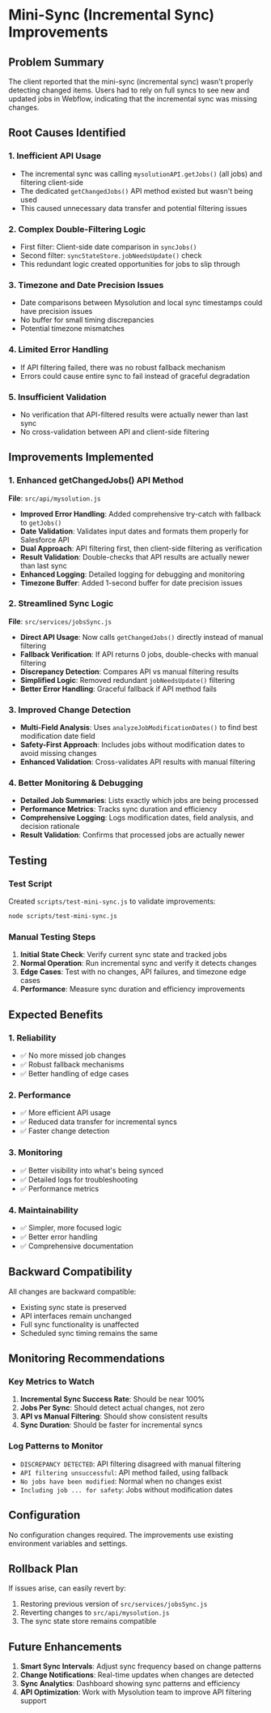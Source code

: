 # Mini-Sync (Incremental Sync) Improvements

## Problem Summary

The client reported that the mini-sync (incremental sync) wasn't properly detecting changed items. Users had to rely on full syncs to see new and updated jobs in Webflow, indicating that the incremental sync was missing changes.

## Root Causes Identified

### 1. **Inefficient API Usage**
- The incremental sync was calling `mysolutionAPI.getJobs()` (all jobs) and filtering client-side
- The dedicated `getChangedJobs()` API method existed but wasn't being used
- This caused unnecessary data transfer and potential filtering issues

### 2. **Complex Double-Filtering Logic**
- First filter: Client-side date comparison in `syncJobs()`
- Second filter: `syncStateStore.jobNeedsUpdate()` check
- This redundant logic created opportunities for jobs to slip through

### 3. **Timezone and Date Precision Issues**
- Date comparisons between Mysolution and local sync timestamps could have precision issues
- No buffer for small timing discrepancies
- Potential timezone mismatches

### 4. **Limited Error Handling**
- If API filtering failed, there was no robust fallback mechanism
- Errors could cause entire sync to fail instead of graceful degradation

### 5. **Insufficient Validation**
- No verification that API-filtered results were actually newer than last sync
- No cross-validation between API and client-side filtering

## Improvements Implemented

### 1. **Enhanced getChangedJobs() API Method**
**File**: `src/api/mysolution.js`

- **Improved Error Handling**: Added comprehensive try-catch with fallback to `getJobs()`
- **Date Validation**: Validates input dates and formats them properly for Salesforce API
- **Dual Approach**: API filtering first, then client-side filtering as verification
- **Result Validation**: Double-checks that API results are actually newer than last sync
- **Enhanced Logging**: Detailed logging for debugging and monitoring
- **Timezone Buffer**: Added 1-second buffer for date precision issues

### 2. **Streamlined Sync Logic**
**File**: `src/services/jobsSync.js`

- **Direct API Usage**: Now calls `getChangedJobs()` directly instead of manual filtering
- **Fallback Verification**: If API returns 0 jobs, double-checks with manual filtering
- **Discrepancy Detection**: Compares API vs manual filtering results
- **Simplified Logic**: Removed redundant `jobNeedsUpdate()` filtering
- **Better Error Handling**: Graceful fallback if API method fails

### 3. **Improved Change Detection**
- **Multi-Field Analysis**: Uses `analyzeJobModificationDates()` to find best modification date field
- **Safety-First Approach**: Includes jobs without modification dates to avoid missing changes
- **Enhanced Validation**: Cross-validates API results with manual filtering

### 4. **Better Monitoring & Debugging**
- **Detailed Job Summaries**: Lists exactly which jobs are being processed
- **Performance Metrics**: Tracks sync duration and efficiency
- **Comprehensive Logging**: Logs modification dates, field analysis, and decision rationale
- **Result Validation**: Confirms that processed jobs are actually newer

## Testing

### Test Script
Created `scripts/test-mini-sync.js` to validate improvements:

```bash
node scripts/test-mini-sync.js
```

### Manual Testing Steps
1. **Initial State Check**: Verify current sync state and tracked jobs
2. **Normal Operation**: Run incremental sync and verify it detects changes
3. **Edge Cases**: Test with no changes, API failures, and timezone edge cases
4. **Performance**: Measure sync duration and efficiency improvements

## Expected Benefits

### 1. **Reliability**
- ✅ No more missed job changes
- ✅ Robust fallback mechanisms
- ✅ Better handling of edge cases

### 2. **Performance**
- ✅ More efficient API usage
- ✅ Reduced data transfer for incremental syncs
- ✅ Faster change detection

### 3. **Monitoring**
- ✅ Better visibility into what's being synced
- ✅ Detailed logs for troubleshooting
- ✅ Performance metrics

### 4. **Maintainability**
- ✅ Simpler, more focused logic
- ✅ Better error handling
- ✅ Comprehensive documentation

## Backward Compatibility

All changes are backward compatible:
- Existing sync state is preserved
- API interfaces remain unchanged
- Full sync functionality is unaffected
- Scheduled sync timing remains the same

## Monitoring Recommendations

### Key Metrics to Watch
1. **Incremental Sync Success Rate**: Should be near 100%
2. **Jobs Per Sync**: Should detect actual changes, not zero
3. **API vs Manual Filtering**: Should show consistent results
4. **Sync Duration**: Should be faster for incremental syncs

### Log Patterns to Monitor
- `DISCREPANCY DETECTED`: API filtering disagreed with manual filtering
- `API filtering unsuccessful`: API method failed, using fallback
- `No jobs have been modified`: Normal when no changes exist
- `Including job ... for safety`: Jobs without modification dates

## Configuration

No configuration changes required. The improvements use existing environment variables and settings.

## Rollback Plan

If issues arise, can easily revert by:
1. Restoring previous version of `src/services/jobsSync.js`
2. Reverting changes to `src/api/mysolution.js`
3. The sync state store remains compatible

## Future Enhancements

1. **Smart Sync Intervals**: Adjust sync frequency based on change patterns
2. **Change Notifications**: Real-time updates when changes are detected
3. **Sync Analytics**: Dashboard showing sync patterns and efficiency
4. **API Optimization**: Work with Mysolution team to improve API filtering support 